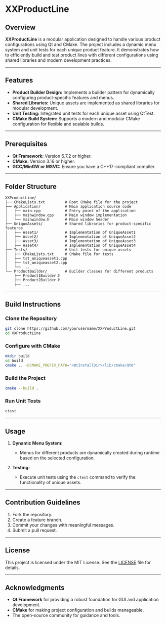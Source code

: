 # XXProductLine

## Overview
**XXProductLine** is a modular application designed to handle various product configurations using Qt and CMake. The project includes a dynamic menu system and unit tests for each unique product feature. It demonstrates how to efficiently build and test product lines with different configurations using shared libraries and modern development practices.

---

## Features

- **Product Builder Design:** Implements a builder pattern for dynamically configuring product-specific features and menus.
- **Shared Libraries:** Unique assets are implemented as shared libraries for modular development.
- **Unit Testing:** Integrated unit tests for each unique asset using QtTest.
- **CMake Build System:** Supports a modern and modular CMake configuration for flexible and scalable builds.

---

## Prerequisites

- **Qt Framework:** Version 6.7.2 or higher.
- **CMake:** Version 3.16 or higher.
- **GCC/MinGW or MSVC:** Ensure you have a C++17-compliant compiler.

---

## Folder Structure

```plaintext
XXProductLine/
├── CMakeLists.txt         # Root CMake file for the project
├── Application/           # Main application source code
│   ├── main.cpp           # Entry point of the application
│   ├── mainwindow.cpp     # Main window implementation
│   └── mainwindow.h       # Main window header
├── UniqueAssets/          # Shared libraries for product-specific features
│   ├── Asset1/            # Implementation of UniqueAsset1
│   ├── Asset2/            # Implementation of UniqueAsset2
│   ├── Asset3/            # Implementation of UniqueAsset3
│   ├── Asset4/            # Implementation of UniqueAsset4
├── Tests/                 # Unit tests for unique assets
│   ├── CMakeLists.txt     # CMake file for tests
│   ├── tst_uniqueasset1.cpp
│   ├── tst_uniqueasset2.cpp
│   └── ...
└── ProductBuilder/        # Builder classes for different products
    ├── Product1Builder.h
    ├── Product2Builder.h
    ├── ...
```

---

## Build Instructions

### Clone the Repository

```bash
git clone https://github.com/yourusername/XXProductLine.git
cd XXProductLine
```

### Configure with CMake

```bash
mkdir build
cd build
cmake .. -DCMAKE_PREFIX_PATH="<QtInstallDir>/lib/cmake/Qt6"
```

### Build the Project

```bash
cmake --build .
```

### Run Unit Tests

```bash
ctest
```

---

## Usage

1. **Dynamic Menu System:**
   - Menus for different products are dynamically created during runtime based on the selected configuration.

2. **Testing:**
   - Execute unit tests using the `ctest` command to verify the functionality of unique assets.

---

## Contribution Guidelines

1. Fork the repository.
2. Create a feature branch.
3. Commit your changes with meaningful messages.
4. Submit a pull request.

---

## License
This project is licensed under the MIT License. See the [LICENSE](LICENSE) file for details.

---

## Acknowledgments

- **Qt Framework** for providing a robust foundation for GUI and application development.
- **CMake** for making project configuration and builds manageable.
- The open-source community for guidance and tools.


